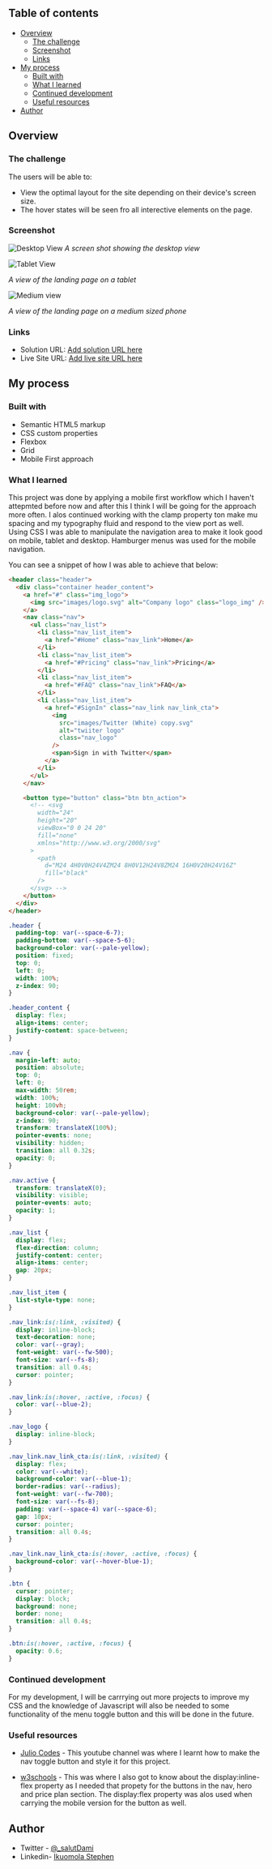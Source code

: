 ## Table of contents

- [Overview](#overview)
  - [The challenge](#the-challenge)
  - [Screenshot](#screenshot)
  - [Links](#links)
- [My process](#my-process)
  - [Built with](#built-with)
  - [What I learned](#what-i-learned)
  - [Continued development](#continued-development)
  - [Useful resources](#useful-resources)
- [Author](#author)

## Overview

### The challenge

The users will be able to:

- View the optimal layout for the site depending on their device's screen size.
- The hover states will be seen fro all interective elements on the page.

### Screenshot

![Desktop View](screenshots/desktop.view.jpeg)
_A screen shot showing the desktop view_

![Tablet View](screenshots/tablet.view.jpeg)

_A view of the landing page on a tablet_

![Medium view](screenshots/mobile.view.jpeg)

_A view of the landing page on a medium sized phone_

### Links

- Solution URL: [Add solution URL here](https://github.com/TraversetheDOM/Chirp-Landing-Page)
- Live Site URL: [Add live site URL here](https://TraversetheDOM.github.io/Chirp-Landing-Page/)

## My process

### Built with

- Semantic HTML5 markup
- CSS custom properties
- Flexbox
- Grid
- Mobile First approach

### What I learned

This project was done by applying a mobile first workflow which I haven't attepmted before now and after this I think I will be going for the approach more often. I alos continued working with the clamp property ton make mu spacing and my typography fluid and respond to the view port as well. Using CSS I was able to manipulate the navigation area to make it look good on mobile, tablet and desktop. Hamburger menus was used for the mobile navigation.

You can see a snippet of how I was able to achieve that below:

```html
<header class="header">
  <div class="container header_content">
    <a href="#" class="img_logo">
      <img src="images/logo.svg" alt="Company logo" class="logo_img" />
    </a>
    <nav class="nav">
      <ul class="nav_list">
        <li class="nav_list_item">
          <a href="#Home" class="nav_link">Home</a>
        </li>
        <li class="nav_list_item">
          <a href="#Pricing" class="nav_link">Pricing</a>
        </li>
        <li class="nav_list_item">
          <a href="#FAQ" class="nav_link">FAQ</a>
        </li>
        <li class="nav_list_item">
          <a href="#SignIn" class="nav_link nav_link_cta">
            <img
              src="images/Twitter (White) copy.svg"
              alt="twiiter logo"
              class="nav_logo"
            />
            <span>Sign in with Twitter</span>
          </a>
        </li>
      </ul>
    </nav>

    <button type="button" class="btn btn_action">
      <!-- <svg
        width="24"
        height="20"
        viewBox="0 0 24 20"
        fill="none"
        xmlns="http://www.w3.org/2000/svg"
      >
        <path
          d="M24 4H0V0H24V4ZM24 8H0V12H24V8ZM24 16H0V20H24V16Z"
          fill="black"
        />
      </svg> -->
    </button>
  </div>
</header>
```

```css
.header {
  padding-top: var(--space-6-7);
  padding-bottom: var(--space-5-6);
  background-color: var(--pale-yellow);
  position: fixed;
  top: 0;
  left: 0;
  width: 100%;
  z-index: 90;
}

.header_content {
  display: flex;
  align-items: center;
  justify-content: space-between;
}

.nav {
  margin-left: auto;
  position: absolute;
  top: 0;
  left: 0;
  max-width: 50rem;
  width: 100%;
  height: 100vh;
  background-color: var(--pale-yellow);
  z-index: 90;
  transform: translateX(100%);
  pointer-events: none;
  visibility: hidden;
  transition: all 0.32s;
  opacity: 0;
}

.nav.active {
  transform: translateX(0);
  visibility: visible;
  pointer-events: auto;
  opacity: 1;
}

.nav_list {
  display: flex;
  flex-direction: column;
  justify-content: center;
  align-items: center;
  gap: 20px;
}

.nav_list_item {
  list-style-type: none;
}

.nav_link:is(:link, :visited) {
  display: inline-block;
  text-decoration: none;
  color: var(--gray);
  font-weight: var(--fw-500);
  font-size: var(--fs-8);
  transition: all 0.4s;
  cursor: pointer;
}

.nav_link:is(:hover, :active, :focus) {
  color: var(--blue-2);
}

.nav_logo {
  display: inline-block;
}

.nav_link.nav_link_cta:is(:link, :visited) {
  display: flex;
  color: var(--white);
  background-color: var(--blue-1);
  border-radius: var(--radius);
  font-weight: var(--fw-700);
  font-size: var(--fs-8);
  padding: var(--space-4) var(--space-6);
  gap: 10px;
  cursor: pointer;
  transition: all 0.4s;
}

.nav_link.nav_link_cta:is(:hover, :active, :focus) {
  background-color: var(--hover-blue-1);
}

.btn {
  cursor: pointer;
  display: block;
  background: none;
  border: none;
  transition: all 0.4s;
}

.btn:is(:hover, :active, :focus) {
  opacity: 0.6;
}
```

### Continued development

For my development, I will be carrrying out more projects to improve my CSS and the knowledge of Javascript will also be needed to some functionality of the menu toggle button and this will be done in the future.

### Useful resources

- [Julio Codes](https://www.youtube.com/watch?v=E1ZjV2oVTY0&t=2997s) - This youtube channel was where I learnt how to make the nav toggle button and style it for this project.

- [w3schools](https://w3schools.com) - This was where I also got to know about the display:inline-flex property as I needed that propety for the buttons in the nav, hero and price plan section. The display:flex property was alos used when carrying the mobile version for the button as well.

## Author

- Twitter - [@\_salutDami](https://www.twitter.com/_salutDami)
- Linkedin- [Ikuomola Stephen](https://www.linkedin.com/in/ikuomola-stephen/)
